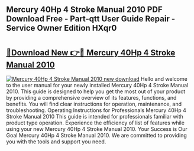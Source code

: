 ## Mercury 40Hp 4 Stroke Manual 2010 PDF Download Free - Part-qtt User Guide Repair - Service Owner Edition HXqr0

# <h2><a href="http://bc81833.oget.top/?id=Mercury+40Hp+4+Stroke+Manual+2010">🔗Download New 👉🔴 Mercury 40Hp 4 Stroke Manual 2010</a></h2>

[![Mercury 40Hp 4 Stroke Manual 2010 new download](https://i.imgur.com/5g1atiW.png)](http://bc81833.oget.top/?id=Mercury+40Hp+4+Stroke+Manual+2010)
Hello and welcome to the user manual for your newly installed Mercury 40Hp 4 Stroke Manual 2010. This guide is designed to help you get the most out of your product by providing a comprehensive overview of its features, functions, and benefits. You will find clear instructions for operation, maintenance, and troubleshooting. Operating Instructions for Professionals Mercury 40Hp 4 Stroke Manual 2010 This guide is intended for professionals familiar with product type operation. Experience the efficiency of list of features while using your new Mercury 40Hp 4 Stroke Manual 2010. Your Success is Our Goal Mercury 40Hp 4 Stroke Manual 2010. We are committed to providing you with the tools and support you need.
